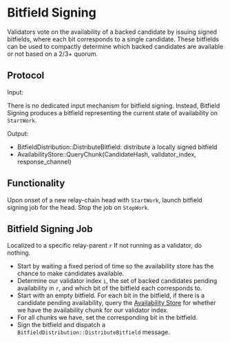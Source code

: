 # Bitfield Signing

Validators vote on the availability of a backed candidate by issuing signed bitfields, where each bit corresponds to a single candidate. These bitfields can be used to compactly determine which backed candidates are available or not based on a 2/3+ quorum.

## Protocol

Input:

There is no dedicated input mechanism for bitfield signing. Instead, Bitfield Signing produces a bitfield representing the current state of availability on `StartWork`.

Output:

- BitfieldDistribution::DistributeBitfield: distribute a locally signed bitfield
- AvailabilityStore::QueryChunk(CandidateHash, validator_index, response_channel)

## Functionality

Upon onset of a new relay-chain head with `StartWork`, launch bitfield signing job for the head. Stop the job on `StopWork`.

## Bitfield Signing Job

Localized to a specific relay-parent `r`
If not running as a validator, do nothing.

- Start by waiting a fixed period of time so the availability store has the chance to make candidates available.
- Determine our validator index `i`, the set of backed candidates pending availability in `r`, and which bit of the bitfield each corresponds to.
- Start with an empty bitfield. For each bit in the bitfield, if there is a candidate pending availability, query the [Availability Store](../utility/availability-store.md) for whether we have the availability chunk for our validator index.
- For all chunks we have, set the corresponding bit in the bitfield.
- Sign the bitfield and dispatch a `BitfieldDistribution::DistributeBitfield` message.
